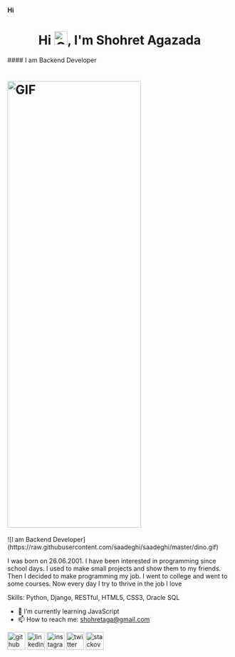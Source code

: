 #### Hi
<h1 align="center">Hi <img height=30 width=30 alt="GIF" src="https://raw.githubusercontent.com/MartinHeinz/MartinHeinz/master/wave.gif" />, I'm Shohret Agazada</h1>
#### I am Backend Developer
<h1 aligin="center"><img height=1000 width=300 alt="GIF" src="https://raw.githubusercontent.com/saadeghi/saadeghi/master/dino.gif" /></h1>
![I am Backend Developer](https://raw.githubusercontent.com/saadeghi/saadeghi/master/dino.gif)

I was born on 26.06.2001. I have been interested in programming since school days. I used to make small projects and show them to my friends. Then I decided to make programming my job. I went to college and went to some courses. Now every day I try to thrive in the job I love

Skills: Python, Django, RESTful, HTML5, CSS3, Oracle SQL

- 🌱 I’m currently learning JavaScript 
- 📫 How to reach me: shohretaga@gmail.com 


[<img src='https://cdn.jsdelivr.net/npm/simple-icons@3.0.1/icons/github.svg' alt='github' height='40'>](https://github.com/sohretaga)  [<img src='https://cdn.jsdelivr.net/npm/simple-icons@3.0.1/icons/linkedin.svg' alt='linkedin' height='40'>](https://www.linkedin.com/in/sohretaga/)  [<img src='https://cdn.jsdelivr.net/npm/simple-icons@3.0.1/icons/instagram.svg' alt='instagram' height='40'>](https://www.instagram.com/sohretaga/)  [<img src='https://cdn.jsdelivr.net/npm/simple-icons@3.0.1/icons/twitter.svg' alt='twitter' height='40'>](https://twitter.com/sohretaga)  [<img src='https://cdn.jsdelivr.net/npm/simple-icons@3.0.1/icons/stackoverflow.svg' alt='stackoverflow' height='40'>](https://stackoverflow.com/users/18408844/sohretaga)  

